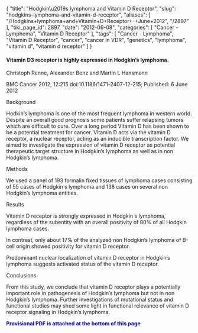 {
    "title": "Hodgkin\u2019s lymphoma and Vitamin D Receptor",
    "slug": "hodgkins-lymphoma-and-vitamin-d-receptor",
    "aliases": [
        "/Hodgkins+lymphoma+and+Vitamin+D+Receptor+-+June+2012",
        "/2897"
    ],
    "tiki_page_id": 2897,
    "date": "2012-06-08",
    "categories": [
        "Cancer - Lymphoma",
        "Vitamin D Receptor"
    ],
    "tags": [
        "Cancer - Lymphoma",
        "Vitamin D Receptor",
        "cancer",
        "cancer in VDR",
        "genetics",
        "lymphoma",
        "vitamin d",
        "vitamin d receptor"
    ]
}


#### Vitamin D3 receptor is highly expressed in Hodgkin’s lymphoma.

Christoph Renne, Alexander Benz and Martin L Hansmann

BMC Cancer 2012, 12:215 doi:10.1186/1471-2407-12-215; Published: 6 June 2012

Background

Hodkin’s lymphoma is one of the most frequent lymphoma in western world. Despite an overall good prognosis some patients suffer relapsing tumors which are difficult to cure. Over a long period Vitamin D has been shown to be a potential treatment for cancer. Vitamin D acts via the vitamin D receptor, a nuclear receptor, acting as an inducible transcription factor. We aimed to investigate the expression of vitamin D receptor as potential therapeutic target structure in Hodgkin’s lymphoma as well as in non Hodgkin’s lymphoma.

Methods

We used a panel of 193 formalin fixed tissues of lymphoma cases consisting of 55 cases of Hodgkin s lymphoma and 138 cases on several non Hodgkin’s lymphoma entities.

Results

Vitamin D receptor is strongly expressed in Hodgkin s lymphoma, regardless of the subentity with an overall positivity of 80% of all Hodgkin lymphoma cases. 

In contrast, only about 17% of the analyzed non Hodgkin’s lymphoma of B-cell origin showed positivity for vitamin D receptor. 

Predominant nuclear localization of vitamin D receptor in Hodgkin’s lymphoma suggests activated status of the vitamin D receptor.

Conclusions

From this study, we conclude that vitamin D receptor plays a potentially important role in pathogenesis of Hodgkin’s lymphoma but not in non Hodgkin’s lymphoma. Further investigations of mutational status and functional studies may shed some light in functional relevance of vitamin D receptor signaling in Hodgkin’s lymphoma.

 **<span style="color:#00F;">Provisional PDF is attached at the bottom of this page</span>**